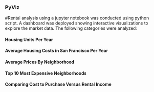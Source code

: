### PyViz

#Rental analysis using a jupyter notebook was conducted using python script. A dashboard was deployed showing interactive visualizations to explore the market data. The following categories were analyzed: 

#### Housing Units Per Year

#### Average Housing Costs in San Francisco Per Year

#### Average Prices By Neighborhood

#### Top 10 Most Expensive Neighborhoods

#### Comparing Cost to Purchase Versus Rental Income

